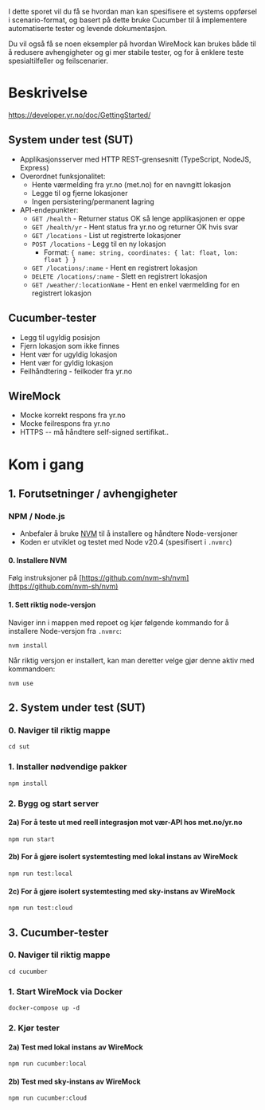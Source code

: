 I dette sporet vil du få se hvordan man kan spesifisere et systems oppførsel i scenario-format, og basert på dette bruke Cucumber til å implementere automatiserte tester og levende dokumentasjon.

Du vil også få se noen eksempler på hvordan WireMock kan brukes både til å redusere avhengigheter og gi mer stabile tester, og for å enklere teste spesialtilfeller og feilscenarier.

# Beskrivelse

https://developer.yr.no/doc/GettingStarted/

## System under test (SUT)

* Applikasjonsserver med HTTP REST-grensesnitt (TypeScript, NodeJS, Express)
* Overordnet funksjonalitet:
    * Hente værmelding fra yr.no (met.no) for en navngitt lokasjon
    * Legge til og fjerne lokasjoner
    * Ingen persistering/permanent lagring
* API-endepunkter:
    * `GET /health` - Returner status OK så lenge applikasjonen er oppe
    * `GET /health/yr` - Hent status fra yr.no og returner OK hvis svar
    * `GET /locations` - List ut registrerte lokasjoner
    * `POST /locations` - Legg til en ny lokasjon
        * Format: `{ name: string, coordinates: { lat: float, lon: float } }`
    * `GET /locations/:name` - Hent en registrert lokasjon
    * `DELETE /locations/:name` - Slett en registrert lokasjon
    * `GET /weather/:locationName` - Hent en enkel værmelding for en registrert lokasjon

## Cucumber-tester
* Legg til ugyldig posisjon
* Fjern lokasjon som ikke finnes
* Hent vær for ugyldig lokasjon
* Hent vær for gyldig lokasjon
* Feilhåndtering - feilkoder fra yr.no

## WireMock
* Mocke korrekt respons fra yr.no
* Mocke feilrespons fra yr.no
* HTTPS -- må håndtere self-signed sertifikat..


# Kom i gang

## 1. Forutsetninger / avhengigheter
### NPM / Node.js
* Anbefaler å bruke [NVM](https://github.com/nvm-sh/nvm) til å installere og håndtere Node-versjoner
* Koden er utviklet og testet med Node v20.4 (spesifisert i `.nvmrc`)

#### 0. Installere NVM

Følg instruksjoner på [https://github.com/nvm-sh/nvm](https://github.com/nvm-sh/nvm)
#### 1. Sett riktig node-versjon
Naviger inn i mappen med repoet og kjør følgende kommando for å installere Node-versjon fra `.nvmrc`:
```
nvm install
```
Når riktig versjon er installert, kan man deretter velge gjør denne aktiv med kommandoen:
```
nvm use
```

## 2. System under test (SUT)
### 0. Naviger til riktig mappe
```
cd sut
```
### 1. Installer nødvendige pakker
```
npm install
```
### 2. Bygg og start server

#### 2a) For å teste ut med reell integrasjon mot vær-API hos met.no/yr.no
```
npm run start
```

#### 2b) For å gjøre isolert systemtesting med lokal instans av WireMock
```
npm run test:local
```
#### 2c) For å gjøre isolert systemtesting med sky-instans av WireMock
```
npm run test:cloud
```

## 3. Cucumber-tester
### 0. Naviger til riktig mappe
```
cd cucumber
```
### 1. Start WireMock via Docker
```
docker-compose up -d
```
### 2. Kjør tester

#### 2a) Test med lokal instans av WireMock
```
npm run cucumber:local
```
#### 2b) Test med sky-instans av WireMock
```
npm run cucumber:cloud
```
